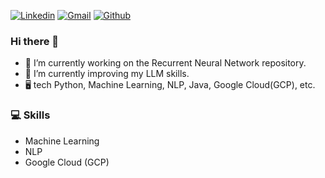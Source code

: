 [![Linkedin](https://img.shields.io/badge/-LinkedIn-blue?style=flat&logo=Linkedin&logoColor=white)](https://www.linkedin.com/in/soudeh-nilforoushan/)
[![Gmail](https://img.shields.io/badge/-Gmail-c14438?style=flat&logo=Gmail&logoColor=white)](mailto:nilforoushan.soodeh@gmail.com)
[![Github](https://img.shields.io/github/followers/soodeh-nilforoushan?label=Follow&style=social)](https://github.com/soodeh-nilforoushan)


### Hi there 👋


- 🔭 I’m currently working on the Recurrent Neural Network repository.
- 🌱 I’m currently improving my LLM skills.
- 🖥 tech Python, Machine Learning, NLP, Java, Google Cloud(GCP), etc.


### 💻 Skills

- Machine Learning
- NLP
- Google Cloud (GCP)


  


